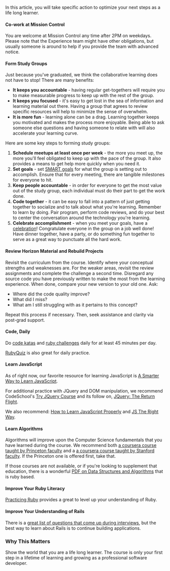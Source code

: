 In this article, you will take specific action to optimize your next steps as a life long learner.

#### Co-work at Mission Control

You are welcome at Mission Control any time after 2PM on weekdays. Please note that the Experience team might have other obligations, but usually someone is around to help if you provide the team with advanced notice.

#### Form Study Groups

Just because you've graduated, we think the collaborative learning does not have to stop! There are many benefits:

* **It keeps you accountable** - having regular get-togethers will require you to make measurable progress to keep up with the rest of the group.
* **It keeps you focused** - it's easy to get lost in the sea of information and learning material out there. Having a group that agrees to review specific resources will help to minimize the sense of overwhelm.
* **It is more fun** - learning alone can be a drag. Learning together keeps you motivated and makes the process more enjoyable. Being able to ask someone else questions and having someone to relate with will also accelerate your learning curve.

Here are some key steps to forming study groups:

1. **Schedule meetups at least once per week** - the more you meet up, the more you'll feel obligated to keep up with the pace of the group. It also provides a means to get help more quickly when you need it.
1. **Set goals** - set [SMART goals](http://en.wikipedia.org/wiki/SMART_criteria) for what the group is setting out to accomplish. Ensure that for every meeting, there are tangible milestones for everyone to hit.
1. **Keep people accountable** - in order for everyone to get the most value out of the study group, each individual must do their part to get the work done.
1. **Code together** - it can be easy to fall into a pattern of just getting together to socialize and to talk about what you're learning. Remember to learn by doing. Pair program, perform code reviews, and do your best to center the conversation around the technology you're learning.
1. **Celebrate accomplishment** - when you meet your goals, have a [celebration](http://www.ibm5100.net/ref/src/1396695922471.jpg)! Congratulate everyone in the group on a job well done! Have dinner together, have a party, or do something fun together to serve as a great way to punctuate all the hard work.

#### Review Horizon Material and Rebuild Projects

Revisit the curriculum from the course. Identify where your conceptual strengths and weaknesses are. For the weaker areas, revisit the review assignments and complete the challenge a second time. Disregard any source code you have previously written to make the most from the learning experience. When done, compare your new version to your old one. Ask:

* Where did the code quality improve?
* What did I miss?
* What am I still struggling with as it pertains to this concept?

Repeat this process if necessary. Then, seek assistance and clarity via post-grad support.

#### Code, Daily

Do [code katas](http://sputnik.launchacademy.com/) and [ruby challenges](http://www.codewars.com/) daily for at least 45 minutes per day.

[RubyQuiz](http://rubyquiz.com/) is also great for daily practice.

#### Learn JavaScript

As of right now, our favorite resource for learning JavaScript is [A Smarter Way to Learn JavaScript](http://www.amazon.com/Smarter-Way-Learn-JavaScript-technology-ebook/dp/B00H1W9I6C/ref=sr_1_2?ie=UTF8&qid=1398545945&sr=8-2&keywords=javascript&tag=ensolinc-20).

For additional practice with JQuery and DOM manipulation, we recommend CodeSchool's [Try JQuery Course](https://www.codeschool.com/courses/try-jquery) and its follow on, [JQuery: The Return Flight](https://www.codeschool.com/courses/try-jquery).

We also recommend: [How to Learn JavaScript Properly](http://javascriptissexy.com/how-to-learn-javascript-properly/) and [JS The Right Way](http://jstherightway.org/).

#### Learn Algorithms

Algorithms will improve upon the Computer Science fundamentals that you have learned during the course. We recommend both [a coursera course taught by Princeton faculty](https://www.coursera.org/course/algs4partI) and a [a coursera course taught by Stanford faculty](https://www.coursera.org/course/algo). If the Princeton one is offered first, take that.

If those courses are not available, or if you're looking to supplement that education, there is a wonderful [PDF on Data Structures and Algorithms](http://w3.cs.jmu.edu/spragunr/CS240/ConciseNotes.pdf) that is ruby based.

#### Improve Your Ruby Literacy

[Practicing Ruby](https://practicingruby.com/) provides a great to level up your understanding of Ruby.

#### Improve Your Understanding of Rails

There is a [great list of questions that come up during interviews](http://anilpunjabi.tumblr.com/post/25948339235/ruby-and-rails-interview-questions-and-answers), but the best way to learn about Rails is to continue building applications.

### Why This Matters

Show the world that you are a life long learner. The course is only your first step in a lifetime of learning and growing as a professional software developer.
